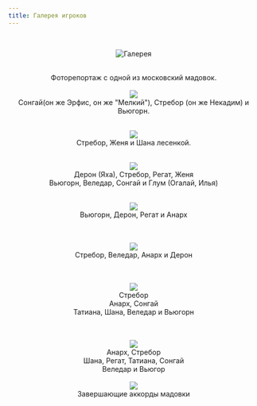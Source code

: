 ```yaml
---
title: Галерея игроков
---
```


&nbsp;

<p style='text-align: center'>
    <img src="/img/tit_gallery.jpg" alt='Галерея' />
</p>

<div align="center">
<br>Фоторепортаж с одной из московский мадовок. 
<br>
<br>
<a href="/img_gallery/msk/1.jpg"><img border=0 src="/img_gallery/msk/1_sm.jpg"></a>
<br>Сонгай(он же Эрфис, он же "Мелкий"), Стребор (он же Некадим) и Вьюгорн.
<br>
<br>


<a href="/img_gallery/msk/2.jpg"><img border=0 src="/img_gallery/msk/2_sm.jpg"></a>
<br>Стребор, Женя и Шана лесенкой.
<br>
<br>

<a href="/img_gallery/msk/3.jpg"><img border=0 src="/img_gallery/msk/3_sm.jpg"></a>
<br>Дерон (Яха), Стребор, Регат, Женя
<br>Вьюгорн, Веледар, Сонгай и Глум (Огалай, Илья)
<br>
<br>

<a href="/img_gallery/msk/5.jpg"><img border=0 src="/img_gallery/msk/5_sm.jpg"></a>
<br>Вьюгорн, Дерон, Регат и Анарх
<br>
<br>

<br><a href="/img_gallery/msk/8.jpg"><img border=0 src="/img_gallery/msk/8_sm.jpg"></a>
<br>Стребор, Веледар, Анарх и Дерон
<br>
<br>

<br><a href="/img_gallery/msk/10.jpg"><img border=0 src="/img_gallery/msk/10_sm.jpg"></a>
<br>Стребор
<br>Анарх, Сонгай
<br>Татиана, Шана, Веледар и Вьюгорн
<br>
<br> 

<br><a href="/img_gallery/msk/11.jpg"><img border=0 src="/img_gallery/msk/11_sm.jpg"></a>
<br>Анарх, Стребор
<br>Шана, Регат, Татиана, Сонгай
<br>Веледар и Вьюгор
<br>
<br><a href="/img_gallery/msk/12.jpg"><img border=0 src="/img_gallery/msk/12_sm.jpg"></a>
<br>Завершающие аккорды мадовки
<br>
<br>
</div>
<p><div align="right"><i></i></div></p>